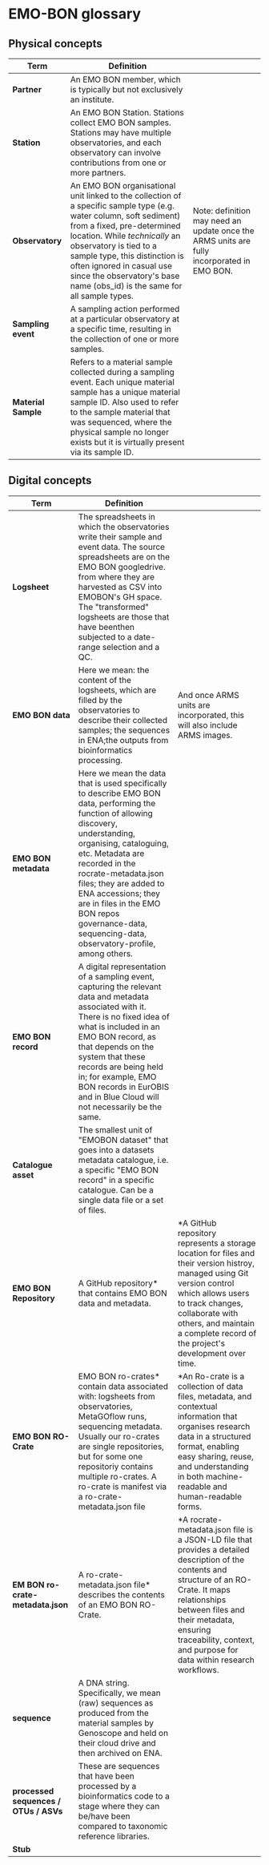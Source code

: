 # EMO-BON glossary 

## Physical concepts
| **Term** | **Definition** | |
|----------|-----------------|------|
| **Partner** | An EMO BON member, which is typically but not exclusively an institute. | 
| **Station** | An EMO BON Station. Stations collect EMO BON samples. Stations may have multiple observatories, and each observatory can involve contributions from one or more partners. |
| **Observatory** | An EMO BON organisational unit linked to the collection of a specific sample type (e.g. water column, soft sediment) from a fixed, pre-determined location. While _technically_ an observatory is tied to a sample type, this distinction is often ignored in casual use since the observatory's base name (obs_id) is the same for all sample types.  | Note: definition may need an update once the ARMS units are fully incorporated in EMO BON.  
| **Sampling event** | A sampling action performed at a particular observatory at a specific time, resulting in the collection of one or more samples. |
| **Material Sample** | Refers to a material sample collected during a sampling event. Each unique material sample has a unique material sample ID. Also used to refer to the sample material that was sequenced, where the physical sample no longer exists but it is virtually present via its sample ID.|

## Digital concepts
| **Term** | **Definition** | |
|----------|-----------------|-------|
| **Logsheet** | The spreadsheets in which the observatories write their sample and event data. The source spreadsheets are on the EMO BON googledrive. from where they are harvested as CSV into EMOBON's GH space. The "transformed" logsheets are those that have beenthen subjected to a date-range selection and a QC. ||
| **EMO BON data** | Here we mean: the content of the logsheets, which are filled by the observatories to describe their collected samples; the sequences in ENA;the outputs from bioinformatics processing. | And once ARMS units are incorporated, this will also include ARMS images.
| **EMO BON metadata** | Here we mean the data that is used specifically to describe EMO BON data, performing the function of allowing discovery, understanding, organising, cataloguing, etc. Metadata are recorded in the rocrate-metadata.json files; they are added to ENA accessions; they are in files in the EMO BON repos governance-data, sequencing-data, observatory-profile, among others. |
| **EMO BON record** | A digital representation of a sampling event, capturing the relevant data and metadata associated with it. There is no fixed idea of what is included in an EMO BON record, as that depends on the system that these records are being held in; for example, EMO BON records in EurOBIS and in Blue Cloud will not necessarily be the same. |
| **Catalogue asset** | The smallest unit of "EMOBON dataset" that goes into a datasets metadata catalogue, i.e. a specific "EMO BON record" in a specific catalogue. Can be a single data file or a set of files.|
| **EMO BON Repository** | A GitHub repository* that contains EMO BON data and metadata. | *A GitHub repository represents a storage location for files and their version histroy, managed using Git version control which allows users to track changes, collaborate with others, and maintain a complete record of the project's development over time. |
| **EMO BON RO-Crate** | EMO BON ro-crates* contain data associated with: logsheets from observatories, MetaGOflow runs, sequencing metadata. Usually our ro-crates are single repositories, but for some one repositoriy contains multiple ro-crates. A ro-crate is manifest via a ro-crate-metadata.json file  | *An Ro-crate is a collection of data files, metadata, and contextual information that organises research data in a structured format, enabling easy sharing, reuse, and understanding in both machine-readable and human-readable forms. |
| **EM BON ro-crate-metadata.json** | A ro-crate-metadata.json file* describes the contents of an EMO BON RO-Crate. | *A rocrate-metadata.json file is a JSON-LD file that provides a detailed description of the contents and structure of an RO-Crate. It maps relationships between files and their metadata, ensuring traceability, context, and purpose for data within research workflows.|
| **sequence** | A DNA string. Specifically, we mean (raw) sequences as produced from the material samples by Genoscope and held on their cloud drive and then archived on ENA. |
| **processed sequences / OTUs / ASVs** | These are sequences that have been processed by a bioinformatics code to a stage where they can be/have been compared to taxonomic reference libraries. |
| **Stub** |||
